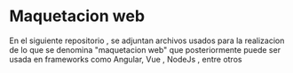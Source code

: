 # Maquetacion web
 En el siguiente repositorio , se adjuntan archivos usados  para la realizacion de lo que se denomina "maquetacion web"  que posteriormente puede ser usada en frameworks como Angular, Vue , NodeJs , entre otros
